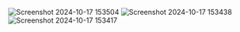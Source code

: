 ![Screenshot 2024-10-17 153504](https://github.com/user-attachments/assets/26a66da1-064b-41e4-a180-693808f4e23f)
![Screenshot 2024-10-17 153438](https://github.com/user-attachments/assets/f874546a-76f0-437e-8efe-f60d049fb694)
![Screenshot 2024-10-17 153417](https://github.com/user-attachments/assets/0bb7b78e-7746-450a-9a88-6cd27a04411d)


